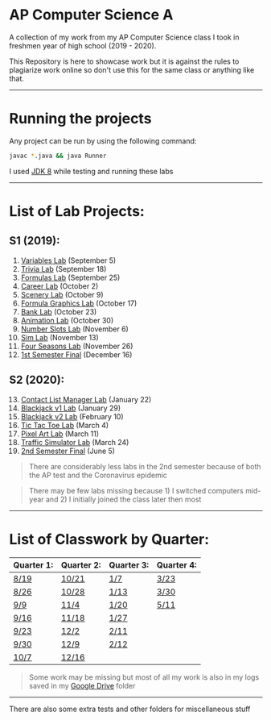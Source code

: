 # AP Computer Science A
A collection of my work from my AP Computer Science class I took in freshmen year of high school (2019 - 2020).

This Repository is here to showcase work but it is against the rules to plagiarize work online so don't use this for the same class or anything like that.

---

# Running the projects

Any project can be run by using the following command:
```bash
javac *.java && java Runner
```

I used [JDK 8](https://www.oracle.com/java/technologies/javase/javase-jdk8-downloads.html) while testing and running these labs

---

# List of Lab Projects:

## S1 (2019):
1. [Variables Lab](variableslab) (September 5)
2. [Trivia Lab](triviaLab) (September 18)
3. [Formulas Lab](formulaslab) (September 25)
4. [Career Lab](careerlab) (October 2)
5. [Scenery Lab](scenerylab) (October 9)
6. [Formula Graphics Lab](formulagraphicslab) (October 17)
7. [Bank Lab](banklab) (October 23)
8. [Animation Lab](animationlab) (October 30)
9. [Number Slots Lab](numberslotlab) (November 6)
10. [Sim Lab](simlab) (November 13)
11. [Four Seasons Lab](fourseasonslab) (November 26)
12. [1st Semester Final](final) (December 16)

## S2 (2020): 
13. [Contact List Manager Lab](contactlistmanagerlab) (January 22)
14. [Blackjack v1 Lab](blackjackv1lab) (January 29)
15. [Blackjack v2 Lab](blackjackv2lab) (February 10)
16. [Tic Tac Toe Lab](tictactoelab) (March 4)
17. [Pixel Art Lab](pixelart) (March 11)
18. [Traffic Simulator Lab](trafficsim) (March 24)
19. [2nd Semester Final](final2) (June 5)

> There are considerably less labs in the 2nd semester because of both the AP test and the Coronavirus epidemic

> There may be few labs missing because 1) I switched computers mid-year and 2) I initially joined the class later then most

---

# List of Classwork by Quarter:

|Quarter 1:|Quarter 2:|Quarter 3:|Quarter 4:|
|------|------|------|------|
| [8/19](q1/0819) | [10/21](q2/1021) | [1/7](q3/0107) | [3/23](q4/0323) |
| [8/26](q1/0826) | [10/28](q2/1028) | [1/13](q3/0113)| [3/30](q4/0330) |
| [9/9](q1/0909)  | [11/4](q2/1104)  | [1/20](q3/0120)| [5/11](q4/0511) |
| [9/16](q1/0916) | [11/18](q2/1118) | [1/27](q3/0127)|
| [9/23](q1/0923) | [12/2](q2/1202)  | [2/11](q3/0211)|
| [9/30](q1/0930) | [12/9](q2/1209)  | [2/12](q3/0212)|
| [10/7](q1/1007) | [12/16](q2/1216) |

> Some work may be missing but most of all my work is also in my logs saved in my [Google Drive](https://drive.google.com/drive/u/0/folders/19rtHC0zhlxFMmQrvZ_Fg6k6h7TAuwtYp) folder

--- 

There are also some extra tests and other folders for miscellaneous stuff
